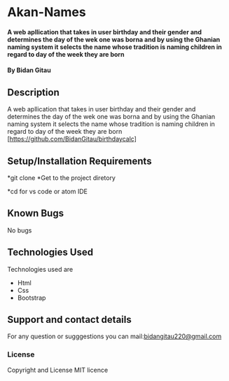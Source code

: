 # Akan-Names
####  A web apllication that takes in user birthday and their gender and determines the day of the wek one was borna and by using the Ghanian naming system it selects the name whose tradition is naming children in regard to day of the week they are born
#### By Bidan Gitau
## Description
A web apllication that takes in user birthday and their gender and determines the day of the wek one was borna and by using the Ghanian naming system it selects the name whose tradition is naming children in regard to day of the week they are born [https://github.com/BidanGitau/birthdaycalc]
## Setup/Installation Requirements
*git clone <project repository> 
*Get to the project diretory

*cd <project directory>
for vs code or atom IDE

## Known Bugs
No bugs 
## Technologies Used
Technologies used are
<ul>
<li>Html</li>
<li>Css</li>
<li>Bootstrap</li>
</ul>

## Support and contact details
For any question or sugggestions you can mail:bidangitau220@gmail.com
### License
Copyright and License MIT licence
